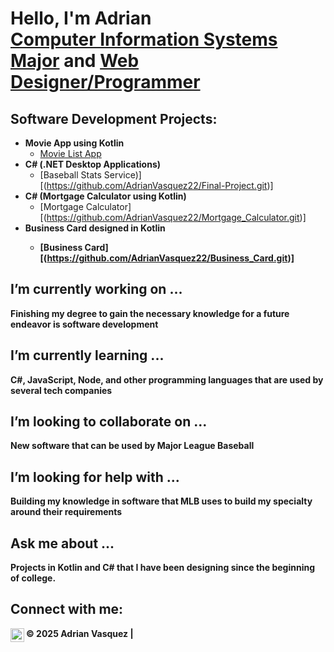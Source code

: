 <h1>Hello, I'm Adrian <br/><a href="https://github.com/AdrianVasquez22">Computer Information Systems Major</a> and <a href="https://github.com/AdrianVasquez22/MovieBuffs.git">Web Designer/Programmer</a></h1>

<h2>Software Development Projects:</h2>

- <b>Movie App using Kotlin</b>
  - <a href=’https://github.com/AdrianVasquez22/MovieBuffs.git’ >Movie List App</a>
- <b>C# (.NET Desktop Applications)</b>
  - [Baseball Stats Service)][(https://github.com/AdrianVasquez22/Final-Project.git)]
- <b>C# (Mortgage Calculator using Kotlin)</b>
  - [Mortgage Calculator][(https://github.com/AdrianVasquez22/Mortgage_Calculator.git)]
- <b>Business Card designed in Kotlin
  - [Business Card][(https://github.com/AdrianVasquez22/Business_Card.git)]
  
<h2> I’m currently working on ...</h2>
        <p>Finishing my degree to gain the necessary knowledge for a future endeavor is software development</p>

<h2> I’m currently learning ...</h2>
        <p>C#, JavaScript, Node, and other programming languages that are used by several tech companies</p>

<h2> I’m looking to collaborate on ...</h2>
        <p> New software that can be used by Major League Baseball</p>

<h2> I’m looking for help with ...</h2>
        <p>Building my knowledge in software that MLB uses to build my specialty around their requirements</p>
        
<h2> Ask me about ...</h2>
        <p>Projects in Kotlin and C# that I have been designing since the beginning of college.</p>


<h2> Connect with me:</h2>

[<img align="left" alt="AdrianVasquez | LinkedIn" width="22px" src="https://cdn.jsdelivr.net/npm/simple-icons@v3/icons/linkedin.svg" />][linkedin]

[linkedin]: https://nam02.safelinks.protection.outlook.com/?url=https%3A%2F%2Fwww.linkedin.com%2Fin%2Fadrian-vasquez-student-technology-specialist%2F&data=05%7C02%7Cadvasquez2%40buffs.wtamu.edu%7C9d23bf7562ae49765f7008dd4d347a8b%7C9cf5074d3cb544a3a59cd4e900450029%7C0%7C0%7C638751609992922959%7CUnknown%7CTWFpbGZsb3d8eyJFbXB0eU1hcGkiOnRydWUsIlYiOiIwLjAuMDAwMCIsIlAiOiJXaW4zMiIsIkFOIjoiTWFpbCIsIldUIjoyfQ%3D%3D%7C0%7C%7C%7C&sdata=rY4jGDBDlmeekEeBQpXuEqaPMQlIVZybtsaREZfeP5U%3D&reserved=0



<footer>
 © 2025 Adrian Vasquez |
</footer>
</body>
</html>
